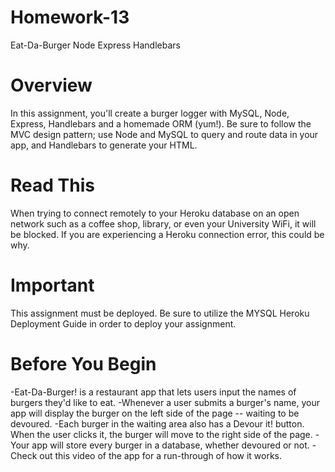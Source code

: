 # Homework-13

Eat-Da-Burger Node Express Handlebars


# Overview

In this assignment, you'll create a burger logger with MySQL, Node, Express, Handlebars and a homemade ORM (yum!). Be sure to follow the MVC design pattern; use Node and MySQL to query and route data in your app, and Handlebars to generate your HTML.


# Read This

When trying to connect remotely to your Heroku database on an open network such as a coffee shop, library, or even your University WiFi, it will be blocked. If you are experiencing a Heroku connection error, this could be why.


# Important

This assignment must be deployed. Be sure to utilize the MYSQL Heroku Deployment Guide in order to deploy your assignment.


# Before You Begin

-Eat-Da-Burger! is a restaurant app that lets users input the names of burgers they'd like to eat.
-Whenever a user submits a burger's name, your app will display the burger on the left side of the page -- waiting to be devoured.
-Each burger in the waiting area also has a Devour it! button. When the user clicks it, the burger will move to the right side of the page.
-Your app will store every burger in a database, whether devoured or not.
-Check out this video of the app for a run-through of how it works.
